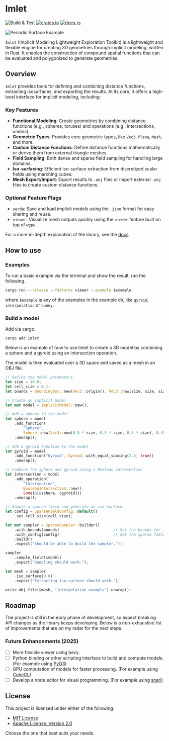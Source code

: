  # Imlet

![Build & Test](https://github.com/joelhi/implicit-rs/actions/workflows/rust.yml/badge.svg)
[![crates.io](https://img.shields.io/crates/v/imlet.svg)](https://crates.io/crates/imlet)
[![docs.rs](https://img.shields.io/docsrs/imlet)](https://docs.rs/imlet)

![Periodic Surface Example](media/examples.png)

 `Imlet` (Implicit Modeling Lightweight Exploration Toolkit) is a lightweight and flexible engine for creating 3D geometries through implicit modeling, written in Rust.
 It enables the construction of compound spatial functions that can be evaluated and polygonized to generate geometries.

 ## Overview

 `Imlet` provides tools for defining and combining distance functions, extracting isosurfaces, and exporting the results. At its core, it offers a high-level interface for implicit modeling, including:

 ### Key Features

 - **Functional Modeling**: Create geometries by combining distance functions (e.g., spheres, toruses) and operations (e.g., intersections, unions).
 - **Geometric Types**: Provides core geometric types, like `Vec3`, `Plane`, `Mesh`, and more.
 - **Custom Distance Functions**: Define distance functions mathematically or derive them from external triangle meshes.
 - **Field Sampling**: Both dense and sparse field sampling for handling large domains.
 - **Iso-surfacing**: Efficient iso-surface extraction from discretized scalar fields using marching cubes.
 - **Mesh Export/Import**: Export results to `.obj` files or import external `.obj` files to create custom distance functions.

 ### Optional Feature Flags

 - `serde`: Save and load implicit models using the `.json` format for easy sharing and reuse.
 - `viewer`: Visualize mesh outputs quickly using the `viewer` feature built on top of `wgpu`.

 For a more in-depth explanation of the library, see the [docs](https://docs.rs/imlet)

## How to use

### Examples

To run a basic example via the terminal and show the result, run the following.

```cmd
cargo run --release --features viewer --example $example
```

where `$example` is any of the examples in the example dir, like `gyroid`, `interpolation` or `bunny`.

### Build a model

Add via cargo.

```
cargo add imlet
```
 
Below is an example of how to use Imlet to create a 3D model by combining a sphere and a gyroid using an intersection operation.

The model is then evaluated over a 3D space and saved as a mesh in an OBJ file.

 ```rust
 // Define the model parameters
 let size = 10.0;
 let cell_size = 0.1;
 let bounds = BoundingBox::new(Vec3::origin(), Vec3::new(size, size, size));

 // Create an implicit model
 let mut model = ImplicitModel::new();

 // Add a sphere to the model
 let sphere = model
     .add_function(
         "Sphere",
         Sphere::new(Vec3::new(0.5 * size, 0.5 * size, 0.5 * size), 0.45 * size))
     .unwrap();

 // Add a gyroid function to the model
 let gyroid = model
     .add_function("Gyroid", Gyroid::with_equal_spacing(2.5, true))
     .unwrap();

 // Combine the sphere and gyroid using a Boolean intersection
 let intersection = model
     .add_operation(
         "Intersection",
         BooleanIntersection::new(),
         Some(&[&sphere, &gyroid]))
     .unwrap();

 // Sample a sparse field and generate an iso-surface.
 let config = SparseFieldConfig::default()
     .set_cell_size(cell_size);

 let mut sampler = SparseSampler::builder()
     .with_bounds(bounds)                        // Set the bounds for the sampling.
     .with_config(config)                        // Set the sparse field parameters.
     .build()
     .expect("Should be able to build the sampler.");

 sampler
     .sample_field(&model)
     .expect("Sampling should work.");

 let mesh = sampler
     .iso_surface(0.0)
     .expect("Extracting iso-surface should work.");

 write_obj_file(&mesh, "interpolation_example").unwrap();

 ```

## Roadmap

The project is still in the early phase of development, so expect breaking API changes as the library keeps developing. 
Below is a non-exhaustive list of improvements that are on my radar for the next steps.

### Future Enhancements (2025)
- [ ] More flexible viewer using bevy.
- [ ] Python binding or other scripting interface to build and compute models. (For example using [PyO3](https://github.com/PyO3/pyo3))
- [ ] GPU computation of models for faster processing. (For example using [CubeCL](https://github.com/tracel-ai/cubecl))
- [ ] Develop a node editor for visual programming. (For example using [snarl](https://github.com/zakarumych/egui-snarl))

## License

This project is licensed under either of the following:

- [MIT License](LICENSE-MIT) 
- [Apache License, Version 2.0](LICENSE-APACHE)

Choose the one that best suits your needs.